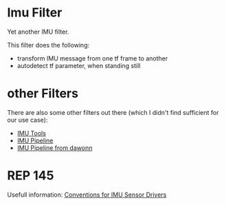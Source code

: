 # Imu Filter
Yet another IMU filter. 

This filter does the following:
* transform IMU message from one tf frame to another
* autodetect tf parameter, when standing still


# other Filters
There are also some other filters out there (which I didn't find sufficient for our use case):
* [IMU Tools](wiki.ros.org/imu_tools)
* [IMU Pipeline](wiki.ros.org/imu_pipeline)
* [IMU Pipeline from dawonn](https://github.com/dawonn/imu_pipeline)

# REP 145
Usefull information: [Conventions for IMU Sensor Drivers](https://github.com/paulbovbel/rep/blob/master/rep-0145.rst)
